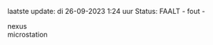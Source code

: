 laatste update: 
di 26-09-2023  1:24   uur 
Status: FAALT - fout - 
<div class="service R">nexus</div><div class="service R">microstation</div>